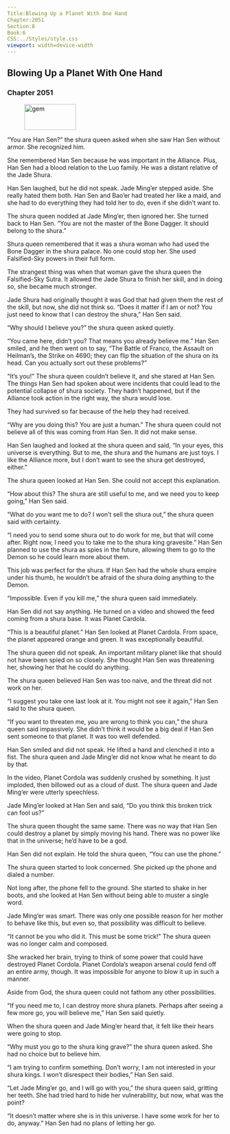 ```yaml
---
Title:Blowing Up a Planet With One Hand 
Chapter:2051 
Section:8 
Book:6 
CSS:../Styles/style.css 
viewport: width=device-width
---
```

  
## Blowing Up a Planet With One Hand
### Chapter 2051
  
<figure>
	<img src="../Images/gem.gif" alt="gem" id="gem" width="120" height="60" />
</figure>
  

  
“You are Han Sen?” the shura queen asked when she saw Han Sen without armor. She recognized him.

She remembered Han Sen because he was important in the Alliance. Plus, Han Sen had a blood relation to the Luo family. He was a distant relative of the Jade Shura.

Han Sen laughed, but he did not speak. Jade Ming’er stepped aside. She really hated them both. Han Sen and Bao’er had treated her like a maid, and she had to do everything they had told her to do, even if she didn’t want to.

The shura queen nodded at Jade Ming’er, then ignored her. She turned back to Han Sen. “You are not the master of the Bone Dagger. It should belong to the shura.”

Shura queen remembered that it was a shura woman who had used the Bone Dagger in the shura palace. No one could stop her. She used Falsified-Sky powers in their full form.

The strangest thing was when that woman gave the shura queen the Falsified-Sky Sutra. It allowed the Jade Shura to finish her skill, and in doing so, she became much stronger.

Jade Shura had originally thought it was God that had given them the rest of the skill, but now, she did not think so. “Does it matter if I am or not? You just need to know that I can destroy the shura,” Han Sen said.

“Why should I believe you?” the shura queen asked quietly.

“You came here, didn’t you? That means you already believe me.” Han Sen smiled, and he then went on to say, “The Battle of Franco, the Assault on Heilman’s, the Strike on 4690; they can flip the situation of the shura on its head. Can you actually sort out these problems?”

“It’s you!” The shura queen couldn’t believe it, and she stared at Han Sen. The things Han Sen had spoken about were incidents that could lead to the potential collapse of shura society. They hadn’t happened, but if the Alliance took action in the right way, the shura would lose.

They had survived so far because of the help they had received.

“Why are you doing this? You are just a human.” The shura queen could not believe all of this was coming from Han Sen. It did not make sense.

Han Sen laughed and looked at the shura queen and said, “In your eyes, this universe is everything. But to me, the shura and the humans are just toys. I like the Alliance more, but I don’t want to see the shura get destroyed, either.”

The shura queen looked at Han Sen. She could not accept this explanation.

“How about this? The shura are still useful to me, and we need you to keep going,” Han Sen said.

“What do you want me to do? I won’t sell the shura out,” the shura queen said with certainty.

“I need you to send some shura out to do work for me, but that will come after. Right now, I need you to take me to the shura king gravesite.” Han Sen planned to use the shura as spies in the future, allowing them to go to the Demon so he could learn more about them.

This job was perfect for the shura. If Han Sen had the whole shura empire under his thumb, he wouldn’t be afraid of the shura doing anything to the Demon.

“Impossible. Even if you kill me,” the shura queen said immediately.

Han Sen did not say anything. He turned on a video and showed the feed coming from a shura base. It was Planet Cardola.

“This is a beautiful planet.” Han Sen looked at Planet Cardola. From space, the planet appeared orange and green. It was exceptionally beautiful.

The shura queen did not speak. An important military planet like that should not have been spied on so closely. She thought Han Sen was threatening her, showing her that he could do anything.

The shura queen believed Han Sen was too naive, and the threat did not work on her.

“I suggest you take one last look at it. You might not see it again,” Han Sen said to the shura queen.

“If you want to threaten me, you are wrong to think you can,” the shura queen said impassively. She didn’t think it would be a big deal if Han Sen sent someone to that planet. It was too well defended.

Han Sen smiled and did not speak. He lifted a hand and clenched it into a fist. The shura queen and Jade Ming’er did not know what he meant to do by that.

In the video, Planet Cordola was suddenly crushed by something. It just imploded, then billowed out as a cloud of dust. The shura queen and Jade Ming’er were utterly speechless.

Jade Ming’er looked at Han Sen and said, “Do you think this broken trick can fool us?”

The shura queen thought the same same. There was no way that Han Sen could destroy a planet by simply moving his hand. There was no power like that in the universe; he’d have to be a god.

Han Sen did not explain. He told the shura queen, “You can use the phone.”

The shura queen started to look concerned. She picked up the phone and dialed a number.

Not long after, the phone fell to the ground. She started to shake in her boots, and she looked at Han Sen without being able to muster a single word.

Jade Ming’er was smart. There was only one possible reason for her mother to behave like this, but even so, that possibility was difficult to believe.

“It cannot be you who did it. This must be some trick!” The shura queen was no longer calm and composed.

She wracked her brain, trying to think of some power that could have destroyed Planet Cordola. Planet Cordola’s weapon arsenal could fend off an entire army, though. It was impossible for anyone to blow it up in such a manner.

Aside from God, the shura queen could not fathom any other possibilities.

“If you need me to, I can destroy more shura planets. Perhaps after seeing a few more go, you will believe me,” Han Sen said quietly.

When the shura queen and Jade Ming’er heard that, it felt like their hears were going to stop.

“Why must you go to the shura king grave?” the shura queen asked. She had no choice but to believe him.

“I am trying to confirm something. Don’t worry, I am not interested in your shura kings. I won’t disrespect their bodies,” Han Sen said.

“Let Jade Ming’er go, and I will go with you,” the shura queen said, gritting her teeth. She had tried hard to hide her vulnerability, but now, what was the point?

“It doesn’t matter where she is in this universe. I have some work for her to do, anyway.” Han Sen had no plans of letting her go.